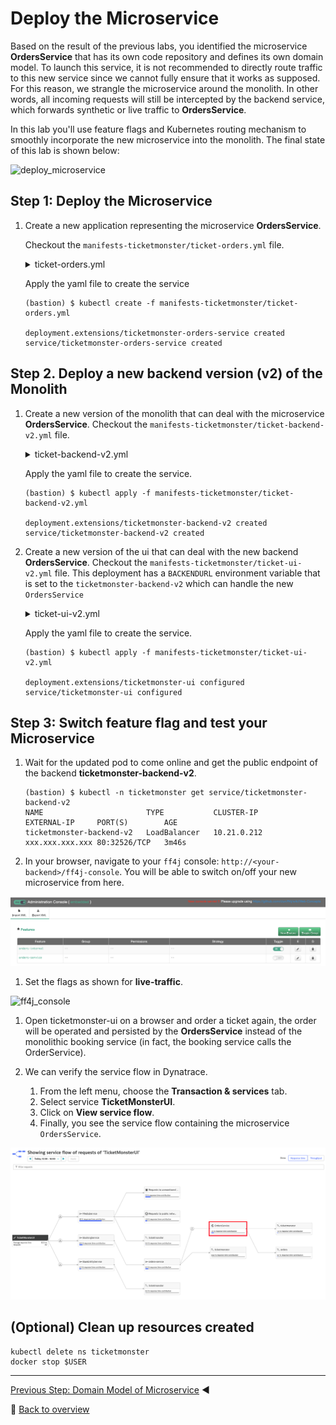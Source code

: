 # Deploy the Microservice

Based on the result of the previous labs, you identified the microservice **OrdersService** that has its own code repository and defines its own domain model. To launch this service, it is not recommended to directly route traffic to this new service since we cannot fully ensure that it works as supposed. For this reason, we strangle the microservice around the monolith. In other words, all incoming requests will still be intercepted by the backend service, which forwards synthetic or live traffic to **OrdersService**.

In this lab you'll use feature flags and Kubernetes routing mechanism to smoothly incorporate the new microservice into the monolith. The final state of this lab is shown below:

![deploy_microservice](../assets/deploy_microservice.png)

## Step 1: Deploy the Microservice

1. Create a new application representing the microservice **OrdersService**.
    
    Checkout the `manifests-ticketmonster/ticket-orders.yml` file.
    <details>
        <summary>ticket-orders.yml</summary>

        ---
        apiVersion: extensions/v1beta1
        kind: Deployment
        metadata:
        name: ticketmonster-orders-service
        namespace: ticketmonster
        spec:
        replicas: 1
        template:
            metadata:
            labels:
                app: ticketmonster-orders-service
                version: v1
            spec:
            containers:
            - name: ticketmonster-orders-service
                image: dynatraceacm/ticketmonster-orders-service:latest
                resources:
                limits:
                    cpu: 500m
                    memory: 2048Mi
                requests:
                    cpu: 400m
                    memory: 2048Mi
                ports:
                - containerPort: 8080
                livenessProbe:
                httpGet:
                    path: /health
                    port: 8080
                initialDelaySeconds: 120
                periodSeconds: 10
                timeoutSeconds: 15
                readinessProbe:
                httpGet:
                    path: /health
                    port: 8080
                initialDelaySeconds: 120
                periodSeconds: 10
                timeoutSeconds: 15
            nodeSelector:
                beta.kubernetes.io/os: linux
        ---
        apiVersion: v1
        kind: Service
        metadata:
        name: ticketmonster-orders-service
        labels:
            app: ticketmonster-orders-service
        namespace: ticketmonster
        spec:
        ports:
        - name: http
            port: 8080
            targetPort: 8080
        selector:
            app: ticketmonster-orders-service
        ---
    </details>

    Apply the yaml file to create the service

    ```
    (bastion) $ kubectl create -f manifests-ticketmonster/ticket-orders.yml

    deployment.extensions/ticketmonster-orders-service created
    service/ticketmonster-orders-service created
    ```

## Step 2. Deploy a new backend version (v2) of the Monolith
1. Create a new version of the monolith that can deal with the microservice **OrdersService**.
    Checkout the `manifests-ticketmonster/ticket-backend-v2.yml` file. 
    <details>
        <summary>ticket-backend-v2.yml</summary>

        ---
        apiVersion: extensions/v1beta1
        kind: Deployment
        metadata:
        name: ticketmonster-backend-v2
        namespace: ticketmonster
        spec:
        replicas: 1
        template:
            metadata:
            labels:
                app: ticketmonster-backend-v2
                version: v1
            spec:
            containers:
            - name: ticketmonster-backend-v2
                image: dynatraceacm/ticketmonster-backend-v2:latest
                env:
                - name: MYSQL_SERVICE_HOST
                value: ticketmonster-db
                - name: MYSQL_SERVICE_PORT
                value: "3306"
                resources:
                limits:
                    cpu: 500m
                    memory: 1024Mi
                requests:
                    cpu: 400m
                    memory: 768Mi
                ports:
                - containerPort: 8080
                livenessProbe:
                httpGet:
                    path: /ff4j-console
                    port: 8080
                initialDelaySeconds: 120
                periodSeconds: 10
                timeoutSeconds: 15
                readinessProbe:
                httpGet:
                    path: /ff4j-console
                    port: 8080
                initialDelaySeconds: 120
                periodSeconds: 10
                timeoutSeconds: 15
            nodeSelector:
                beta.kubernetes.io/os: linux
        ---
        apiVersion: v1
        kind: Service
        metadata:
        name: ticketmonster-backend-v2
        labels:
            app: ticketmonster-backend-v2
        namespace: ticketmonster
        spec:
        ports:
        - name: http
            port: 80
            targetPort: 8080
        selector:
            app: ticketmonster-backend-v2
        type: LoadBalancer
        ---
    </details>

    Apply the yaml file to create the service.

    ```
    (bastion) $ kubectl apply -f manifests-ticketmonster/ticket-backend-v2.yml

    deployment.extensions/ticketmonster-backend-v2 created
    service/ticketmonster-backend-v2 created
    ```


1. Create a new version of the ui that can deal with the new backend **OrdersService**.
    Checkout the `manifests-ticketmonster/ticket-ui-v2.yml` file. This deployment has a `BACKENDURL` environment variable that is set to the `ticketmonster-backend-v2` which can handle the new `OrdersService`
    <details>
        <summary>ticket-ui-v2.yml</summary>

        ---
        apiVersion: extensions/v1beta1
        kind: Deployment
        metadata:
        name: ticketmonster-ui
        namespace: ticketmonster
        spec:
        replicas: 1
        template:
            metadata:
            labels:
                app: ticketmonster-ui
                version: v1
            spec:
            containers:
            - name: ticketmonster-ui
                image: dynatraceacm/ticketmonster-ui-v1:latest
                env:
                - name: BACKENDURL
                value: ticketmonster-backend-v2
                resources:
                limits:
                    cpu: 500m
                    memory: 1024Mi
                requests:
                    cpu: 400m
                    memory: 768Mi
                ports:
                - containerPort: 8080
                livenessProbe:
                httpGet:
                    path: /
                    port: 8080
                initialDelaySeconds: 30
                periodSeconds: 10
                timeoutSeconds: 15
                readinessProbe:
                httpGet:
                    path: /
                    port: 8080
                initialDelaySeconds: 30
                periodSeconds: 10
                timeoutSeconds: 15
            nodeSelector:
                beta.kubernetes.io/os: linux
        ---
        apiVersion: v1
        kind: Service
        metadata:
        name: ticketmonster-ui
        labels:
            app: ticketmonster-ui
        namespace: ticketmonster
        spec:
        ports:
        - name: http
            port: 80
            targetPort: 8080
        selector:
            app: ticketmonster-ui
        type: LoadBalancer
        ---
    </details>

    Apply the yaml file to create the service.

    ```
    (bastion) $ kubectl apply -f manifests-ticketmonster/ticket-ui-v2.yml

    deployment.extensions/ticketmonster-ui configured
    service/ticketmonster-ui configured
    ```

## Step 3: Switch feature flag and test your Microservice

1. Wait for the updated pod to come online and get the public endpoint of the backend **ticketmonster-backend-v2**.
    ```
    (bastion) $ kubectl -n ticketmonster get service/ticketmonster-backend-v2
    NAME                       TYPE           CLUSTER-IP        EXTERNAL-IP     PORT(S)        AGE
    ticketmonster-backend-v2   LoadBalancer   10.21.0.212       xxx.xxx.xxx.xxx 80:32526/TCP   3m46s
    ```

1. In your browser, navigate to your `ff4j` console: `http://<your-backend>/ff4j-console`. You will be able to switch on/off your new microservice from here. 

![ff4j_console](../assets/ff4j_console.png)

1. Set the flags as shown for **live-traffic**.

![ff4j_console](../assets/ff4j_feature_flags.png)

1. Open ticketmonster-ui on a browser and order a ticket again, the order will be operated and persisted by the **OrdersService** instead of the monolithic booking service (in fact, the booking service calls the OrderService).

1. We can verify the service flow in Dynatrace.
    1. From the left menu, choose the **Transaction & services** tab.
    1. Select service **TicketMonsterUI**.
    1. Click on **View service flow**.
    1. Finally, you see the service flow containing the microservice `OrdersService`.

![orders-microservice](../assets/orders-microservice.png)

## (Optional) Clean up resources created

    kubectl delete ns ticketmonster
    docker stop $USER

---
[Previous Step: Domain Model of Microservice](../6_Domain_Model_of_Microservice) :arrow_backward:

:arrow_up_small: [Back to overview](../)
